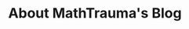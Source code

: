 ---  
title: "About MathTrauma's Blog"
permalink: /about/
layout: single
header:
  overlay_image: /assets/Images/main-teaser.jpg
  overlay_filter: 0.5
---